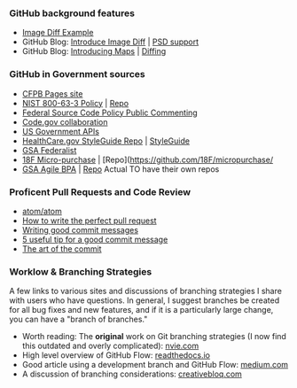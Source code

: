 ### GitHub background features
* [Image Diff Example](https://github.com/cameronmcefee/Image-Diff-View-Modes/commit/8e95f70c9c47168305970e91021072673d7cdad8)
* GitHub Blog: [Introduce Image Diff](https://github.com/blog/817-behold-image-view-modes) | [PSD support](https://github.com/blog/1845-psd-viewing-diffing)
* GitHub Blog: [Introducing Maps](https://github.com/blog/1528-there-s-a-map-for-that) | [Diffing](https://github.com/blog/1772-diffable-more-customizable-maps)

### GitHub in Government sources
* [CFPB Pages site](https://cfpb.github.io)
* [NIST 800-63-3 Policy](https://pages.nist.gov/800-63-3/) | [Repo](https://github.com/usnistgov/800-63-3)
* [Federal Source Code Policy Public Commenting](https://github.com/whitehouse/source-code-policy/issues/)
* [Code.gov collaboration](https://github.com/presidential-innovation-fellows/code-gov-web/issues)
* [US Government APIs](https://theunitedstates.io/APIs/)
* [HealthCare.gov StyleGuide Repo](https://github.com/CMSgov/HealthCare.gov-Styleguide) | [StyleGuide](https://styleguide.healthcare.gov/)
* [GSA Federalist](https://federalist.18f.gov/)
* [18F Micro-purchase](https://micropurchase.18f.gov/) | [Repo](https://github.com/18F/micropurchase/
* [GSA Agile BPA](https://pages.18f.gov/ads-bpa/) | [Repo](https://github.com/18F/ads-bpa) Actual TO have their own repos

### Proficent Pull Requests and Code Review
* [atom/atom](https://www.github.com/atom/atom/pulls)
* [How to write the perfect pull request](https://github.com/blog/1943-how-to-write-the-perfect-pull-request)
* [Writing good commit messages](http://chris.beams.io/posts/git-commit/)
* [5 useful tip for a good commit message](https://robots.thoughtbot.com/5-useful-tips-for-a-better-commit-message)
* [The art of the commit](http://alistapart.com/article/the-art-of-the-commit)

### Worklow & Branching Strategies
A few links to various sites and discussions of branching strategies I share with users who have questions. In general, I suggest branches be created for all bug fixes and new features, and if it is a particularly large change, you can have a "branch of branches."

* Worth reading: The **original** work on Git branching strategies (I now find this outdated and overly complicated): [nvie.com](http://nvie.com/posts/a-successful-git-branching-model/)
* High level overview of GitHub Flow: [readthedocs.io](https://gitversion.readthedocs.io/en/latest/git-branching-strategies/githubflow/)
* Good article using a development branch and GitHub Flow: [medium.com](https://medium.com/@robnich/a-branching-and-releasing-strategy-that-fits-github-flow-be1b6c48eca2#.kohcw2ga3)
* A discussion of branching considerations: [creativebloq.com](http://www.creativebloq.com/web-design/choose-right-git-branching-strategy-121518344)
